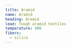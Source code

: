 ```yaml
---
title: Aramid
name: Aramid
heading: Aramid
lead: Tough aramid textiles
temperature: 400
fibers:
  - silica
---
```

